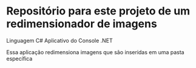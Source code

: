 # Repositório para este projeto de um redimensionador de imagens
Linguagem C#
Aplicativo do Console .NET

Essa aplicação redimensiona imagens que são inseridas em uma pasta específica

